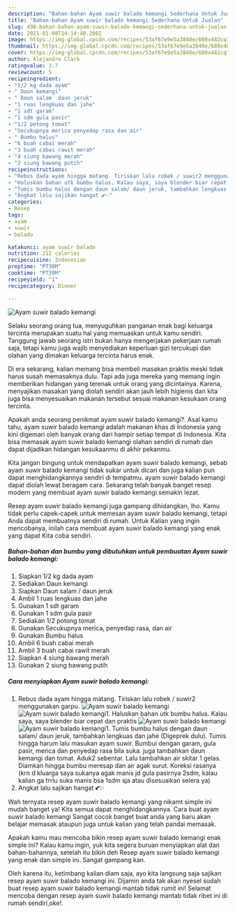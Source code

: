 ```yaml
---
description: "Bahan-bahan Ayam suwir balado kemangi Sederhana Untuk Jualan"
title: "Bahan-bahan Ayam suwir balado kemangi Sederhana Untuk Jualan"
slug: 498-bahan-bahan-ayam-suwir-balado-kemangi-sederhana-untuk-jualan
date: 2021-01-08T14:14:48.280Z
image: https://img-global.cpcdn.com/recipes/53af67e9e5a3840e/680x482cq70/ayam-suwir-balado-kemangi-foto-resep-utama.jpg
thumbnail: https://img-global.cpcdn.com/recipes/53af67e9e5a3840e/680x482cq70/ayam-suwir-balado-kemangi-foto-resep-utama.jpg
cover: https://img-global.cpcdn.com/recipes/53af67e9e5a3840e/680x482cq70/ayam-suwir-balado-kemangi-foto-resep-utama.jpg
author: Alejandro Clark
ratingvalue: 3.7
reviewcount: 5
recipeingredient:
- "1/2 kg dada ayam"
- " Daun kemangi"
- " Daun salam  daun jeruk"
- "1 ruas lengkuas dan jahe"
- "1 sdt garam"
- "1 sdm gula pasir"
- "1/2 potong tomat"
- "Secukupnya merica penyedap rasa dan air"
- " Bumbu halus"
- "6 buah cabai merah"
- "3 buah cabai rawit merah"
- "4 siung bawang merah"
- "2 siung bawang putih"
recipeinstructions:
- "Rebus dada ayam hingga matang. Tiriskan lalu robek / suwir2 menggunakan garpu."
- "Haluskan bahan utk bumbu halus. Kalau saya, saya blender biar cepat dan praktis"
- "Tumis bumbu halus dengan daun salam/ daun jeruk, tambahkan lengkuas dan jahe (Digeprek dulu). Tumis hingga harum lalu masukan ayam suwir. Bumbui dengan garam, gula pasir, merica dan penyedap rasa bila suka. juga tambahkan daun kemangi dan tomat. Aduk2 sebentar. Lalu tambahkan air skitar 1 gelas. Diamkan hingga bumbu meresap dan air agak surut. Koreksi rasanya (krn d kluarga saya sukanya agak manis jd gula pasirnya 2sdm, kalau kalian ga trrlu suka manis bsa 1sdm sja atau disesuaikan selera ya)"
- "Angkat lalu sajikan hangat 💕✨"
categories:
- Resep
tags:
- ayam
- suwir
- balado

katakunci: ayam suwir balado 
nutrition: 212 calories
recipecuisine: Indonesian
preptime: "PT38M"
cooktime: "PT39M"
recipeyield: "1"
recipecategory: Dinner

---
```



![Ayam suwir balado kemangi](https://img-global.cpcdn.com/recipes/53af67e9e5a3840e/680x482cq70/ayam-suwir-balado-kemangi-foto-resep-utama.jpg)

Selaku seorang orang tua, menyuguhkan panganan enak bagi keluarga tercinta merupakan suatu hal yang memuaskan untuk kamu sendiri. Tanggung jawab seorang istri bukan hanya mengerjakan pekerjaan rumah saja, tetapi kamu juga wajib menyediakan keperluan gizi tercukupi dan olahan yang dimakan keluarga tercinta harus enak.

Di era  sekarang, kalian memang bisa membeli masakan praktis meski tidak harus susah memasaknya dulu. Tapi ada juga mereka yang memang ingin memberikan hidangan yang terenak untuk orang yang dicintainya. Karena, menyajikan masakan yang diolah sendiri akan jauh lebih higienis dan kita juga bisa menyesuaikan makanan tersebut sesuai makanan kesukaan orang tercinta. 



Apakah anda seorang penikmat ayam suwir balado kemangi?. Asal kamu tahu, ayam suwir balado kemangi adalah makanan khas di Indonesia yang kini digemari oleh banyak orang dari hampir setiap tempat di Indonesia. Kita bisa memasak ayam suwir balado kemangi olahan sendiri di rumah dan dapat dijadikan hidangan kesukaanmu di akhir pekanmu.

Kita jangan bingung untuk mendapatkan ayam suwir balado kemangi, sebab ayam suwir balado kemangi tidak sukar untuk dicari dan juga kalian pun dapat menghidangkannya sendiri di tempatmu. ayam suwir balado kemangi dapat diolah lewat beragam cara. Sekarang telah banyak banget resep modern yang membuat ayam suwir balado kemangi semakin lezat.

Resep ayam suwir balado kemangi juga gampang dihidangkan, lho. Kamu tidak perlu capek-capek untuk memesan ayam suwir balado kemangi, tetapi Anda dapat membuatnya sendiri di rumah. Untuk Kalian yang ingin mencobanya, inilah cara membuat ayam suwir balado kemangi yang enak yang dapat Kita coba sendiri.

<!--inarticleads1-->

##### Bahan-bahan dan bumbu yang dibutuhkan untuk pembuatan Ayam suwir balado kemangi:

1. Siapkan 1/2 kg dada ayam
1. Sediakan  Daun kemangi
1. Siapkan  Daun salam / daun jeruk
1. Ambil 1 ruas lengkuas dan jahe
1. Gunakan 1 sdt garam
1. Gunakan 1 sdm gula pasir
1. Sediakan 1/2 potong tomat
1. Gunakan Secukupnya merica, penyedap rasa, dan air
1. Gunakan  Bumbu halus
1. Ambil 6 buah cabai merah
1. Ambil 3 buah cabai rawit merah
1. Siapkan 4 siung bawang merah
1. Gunakan 2 siung bawang putih




<!--inarticleads2-->

##### Cara menyiapkan Ayam suwir balado kemangi:

1. Rebus dada ayam hingga matang. Tiriskan lalu robek / suwir2 menggunakan garpu.
<img src="https://img-global.cpcdn.com/steps/b479d23a4a986bfb/160x128cq70/ayam-suwir-balado-kemangi-langkah-memasak-1-foto.jpg" alt="Ayam suwir balado kemangi"><img src="https://img-global.cpcdn.com/steps/21bdfe611503b2f9/160x128cq70/ayam-suwir-balado-kemangi-langkah-memasak-1-foto.jpg" alt="Ayam suwir balado kemangi">1. Haluskan bahan utk bumbu halus. Kalau saya, saya blender biar cepat dan praktis
<img src="https://img-global.cpcdn.com/steps/8c99fb4c2b2d87b8/160x128cq70/ayam-suwir-balado-kemangi-langkah-memasak-2-foto.jpg" alt="Ayam suwir balado kemangi"><img src="https://img-global.cpcdn.com/steps/590224b90658d962/160x128cq70/ayam-suwir-balado-kemangi-langkah-memasak-2-foto.jpg" alt="Ayam suwir balado kemangi">1. Tumis bumbu halus dengan daun salam/ daun jeruk, tambahkan lengkuas dan jahe (Digeprek dulu). Tumis hingga harum lalu masukan ayam suwir. Bumbui dengan garam, gula pasir, merica dan penyedap rasa bila suka. juga tambahkan daun kemangi dan tomat. Aduk2 sebentar. Lalu tambahkan air skitar 1 gelas. Diamkan hingga bumbu meresap dan air agak surut. Koreksi rasanya (krn d kluarga saya sukanya agak manis jd gula pasirnya 2sdm, kalau kalian ga trrlu suka manis bsa 1sdm sja atau disesuaikan selera ya)
1. Angkat lalu sajikan hangat 💕✨




Wah ternyata resep ayam suwir balado kemangi yang nikamt simple ini mudah banget ya! Kita semua dapat menghidangkannya. Cara buat ayam suwir balado kemangi Sangat cocok banget buat anda yang baru akan belajar memasak ataupun juga untuk kalian yang telah pandai memasak.

Apakah kamu mau mencoba bikin resep ayam suwir balado kemangi enak simple ini? Kalau kamu ingin, yuk kita segera buruan menyiapkan alat dan bahan-bahannya, setelah itu bikin deh Resep ayam suwir balado kemangi yang enak dan simple ini. Sangat gampang kan. 

Oleh karena itu, ketimbang kalian diam saja, ayo kita langsung saja sajikan resep ayam suwir balado kemangi ini. Dijamin anda tak akan nyesel sudah buat resep ayam suwir balado kemangi mantab tidak rumit ini! Selamat mencoba dengan resep ayam suwir balado kemangi mantab tidak ribet ini di rumah sendiri,oke!.

